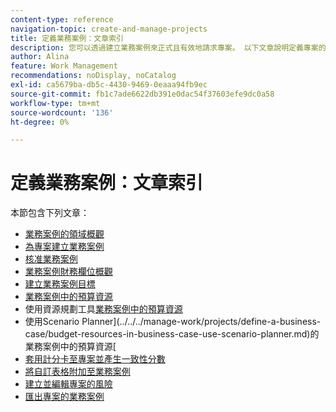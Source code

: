```yaml
---
content-type: reference
navigation-topic: create-and-manage-projects
title: 定義業務案例：文章索引
description: 您可以透過建立業務案例來正式且有效地請求專案。 以下文章說明定義專案的業務案例所需的資訊。
author: Alina
feature: Work Management
recommendations: noDisplay, noCatalog
exl-id: ca5679ba-db5c-4430-9469-0eaaa94fb9ec
source-git-commit: fb1c7ade6622db391e0dac54f37603efe9dc0a58
workflow-type: tm+mt
source-wordcount: '136'
ht-degree: 0%

---
```


# 定義業務案例：文章索引

本節包含下列文章：

* [業務案例的領域概觀](../../../manage-work/projects/define-a-business-case/areas-of-business-case.md)
* [為專案建立業務案例](../../../manage-work/projects/define-a-business-case/create-business-case.md)
* [核准業務案例](../../../manage-work/projects/define-a-business-case/approve-business-case.md)
* [業務案例財務欄位概觀](../../../manage-work/projects/define-a-business-case/business-case-finances.md)
* [建立業務案例目標](../../../manage-work/projects/define-a-business-case/create-business-case-goals.md)
* [業務案例中的預算資源](../../../manage-work/projects/define-a-business-case/budget-resources-in-business-case.md)
* 使用資源規劃工具[業務案例中的預算資源](../../../manage-work/projects/define-a-business-case/budget-resources-in-business-case-use-resource-planner.md)
* 使用Scenario Planner](../../../manage-work/projects/define-a-business-case/budget-resources-in-business-case-use-scenario-planner.md)的業務案例中的預算資源[
* [套用計分卡至專案並產生一致性分數](../../../manage-work/projects/define-a-business-case/apply-scorecard-to-project-to-generate-alignment-score.md)
* [將自訂表格附加至業務案例](../../../manage-work/projects/define-a-business-case/attach-custom-form-to-business-case.md)
* [建立並編輯專案的風險](../../../manage-work/projects/define-a-business-case/create-edit-risks-on-projects.md)
* [匯出專案的業務案例](../../../manage-work/projects/define-a-business-case/export-business-case.md)
